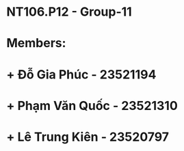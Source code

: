 # NT106.P12 - Group-11
# Members: 
#   + Đỗ Gia Phúc - 23521194
#   + Phạm Văn Quốc - 23521310
#   + Lê Trung Kiên - 23520797
